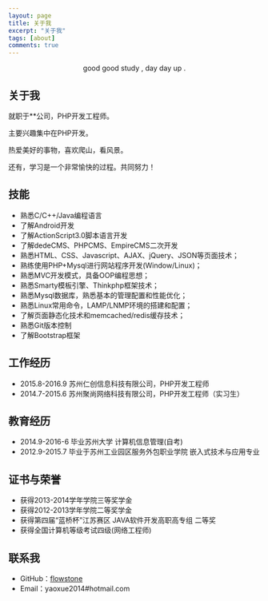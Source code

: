 ```yaml
---
layout: page
title: 关于我
excerpt: "关于我"
tags: [about]
comments: true
---
```


    
<center>good good study , day day up .</center>

## 关于我

就职于**公司，PHP开发工程师。

主要兴趣集中在PHP开发。

热爱美好的事物，喜欢爬山，看风景。


还有，学习是一个非常愉快的过程。共同努力！

## 技能

* 熟悉C/C++/Java编程语言
* 了解Android开发
* 了解ActionScript3.0脚本语言开发
* 了解dedeCMS、PHPCMS、EmpireCMS二次开发
* 熟悉HTML、CSS、Javascript、AJAX、jQuery、JSON等页面技术；
* 熟练使用PHP+Mysql进行网站程序开发(Window/Linux)；
* 熟悉MVC开发模式，具备OOP编程思想；
* 熟悉Smarty模板引擎、Thinkphp框架技术；
* 熟悉Mysql数据库，熟悉基本的管理配置和性能优化；
* 熟悉Linux常用命令，LAMP/LNMP环境的搭建和配置；
* 了解页面静态化技术和memcached/redis缓存技术；
* 熟悉Git版本控制
* 了解Bootstrap框架

## 工作经历

* 2015.8-2016.9  苏州仁创信息科技有限公司，PHP开发工程师
* 2014.7-2015.6  苏州聚尚网络科技有限公司，PHP开发工程师（实习生）


## 教育经历

* 2014.9-2016-6  毕业苏州大学 计算机信息管理(自考)
* 2012.9-2015.7  毕业于苏州工业园区服务外包职业学院 嵌入式技术与应用专业

## 证书与荣誉

* 获得2013-2014学年学院三等奖学金
* 获得2012-2013学年学院二等奖学金
* 获得第四届“蓝桥杯”江苏赛区 JAVA软件开发高职高专组 二等奖
* 获得全国计算机等级考试四级(网络工程师)

## 联系我

* GitHub：[flowstone](https://github.com/flowstone)
* Email：yaoxue2014#hotmail.com


